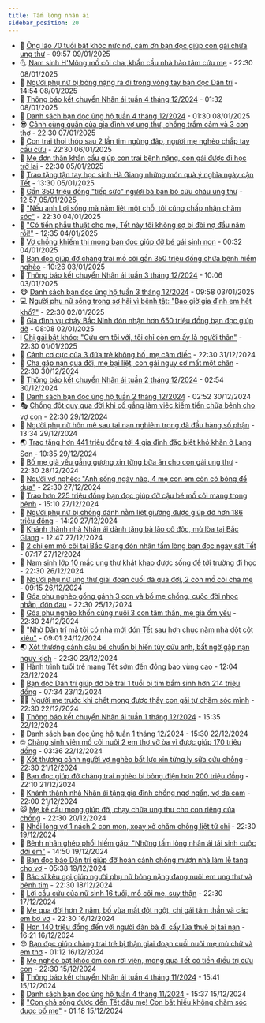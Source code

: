 ```yaml
---
title: Tấm lòng nhân ái
sidebar_position: 20
---
```


<!-- dantri-tam-long-nhan-ai:START -->
- 🌝 [Ông lão 70 tuổi bật khóc nức nở, cảm ơn bạn đọc giúp con gái chữa ung thư](https://dantri.com.vn/tam-long-nhan-ai/ong-lao-70-tuoi-bat-khoc-nuc-no-cam-on-ban-doc-giup-con-gai-chua-ung-thu-20250109141617836.htm) - 09:57 09/01/2025
- 🌜 [Nam sinh H&#39;Mông mồ côi cha, khẩn cầu nhà hảo tâm cứu mẹ](https://dantri.com.vn/tam-long-nhan-ai/nam-sinh-hmong-mo-coi-cha-khan-cau-nha-hao-tam-cuu-me-20250107001353587.htm) - 22:30 08/01/2025
- 👀 [Người phụ nữ bị bỏng nặng ra đi trong vòng tay bạn đọc Dân trí](https://dantri.com.vn/tam-long-nhan-ai/nguoi-phu-nu-bi-bong-nang-ra-di-trong-vong-tay-ban-doc-dan-tri-20250108171345780.htm) - 14:54 08/01/2025
- 🚀 [Thông báo kết chuyển Nhân ái tuần 4 tháng 12/2024](https://dantri.com.vn/tam-long-nhan-ai/thong-bao-ket-chuyen-nhan-ai-tuan-4-thang-122024-20250108071943288.htm) - 01:32 08/01/2025
- 🦅 [Danh sách bạn đọc ủng hộ tuần 4 tháng 12/2024](https://dantri.com.vn/tam-long-nhan-ai/danh-sach-ban-doc-ung-ho-tuan-4-thang-122024-20250108071443644.htm) - 01:30 08/01/2025
- 😎 [Cảnh cùng quẫn của gia đình vợ ung thư, chồng trầm cảm và 3 con thơ](https://dantri.com.vn/tam-long-nhan-ai/canh-cung-quan-cua-gia-dinh-vo-ung-thu-chong-tram-cam-va-3-con-tho-20241225002802297.htm) - 22:30 07/01/2025
- 🎡 [Con trai thoi thóp sau 2 lần tim ngừng đập, người mẹ nghèo chắp tay cầu cứu](https://dantri.com.vn/tam-long-nhan-ai/con-trai-thoi-thop-sau-2-lan-tim-ngung-dap-nguoi-me-ngheo-chap-tay-cau-cuu-20250105174612013.htm) - 22:30 06/01/2025
- 🌮 [Mẹ đơn thân khẩn cầu giúp con trai bệnh nặng, con gái được đi học trở lại](https://dantri.com.vn/tam-long-nhan-ai/me-don-than-khan-cau-giup-con-trai-benh-nang-con-gai-duoc-di-hoc-tro-lai-20241223100255978.htm) - 22:30 05/01/2025
- 💼 [Trao tặng tận tay học sinh Hà Giang những món quà ý nghĩa ngày cận Tết](https://dantri.com.vn/tam-long-nhan-ai/trao-tang-tan-tay-hoc-sinh-ha-giang-nhung-mon-qua-y-nghia-ngay-can-tet-20250105144104784.htm) - 13:30 05/01/2025
- 🎊 [Gần 350 triệu đồng &quot;tiếp sức&quot; người bà bán bò cứu cháu ung thư](https://dantri.com.vn/tam-long-nhan-ai/gan-350-trieu-dong-tiep-suc-nguoi-ba-ban-bo-cuu-chau-ung-thu-20250105125707899.htm) - 12:57 05/01/2025
- 📝 [&quot;Nếu anh Lợi sống mà nằm liệt một chỗ, tôi cũng chấp nhận chăm sóc&quot;](https://dantri.com.vn/tam-long-nhan-ai/neu-anh-loi-song-ma-nam-liet-mot-cho-toi-cung-chap-nhan-cham-soc-20250102145148323.htm) - 22:30 04/01/2025
- 🤗 [&quot;Có tiền phẫu thuật cho mẹ, Tết này tôi không sợ bị đòi nợ đầu năm rồi!&quot;](https://dantri.com.vn/tam-long-nhan-ai/co-tien-phau-thuat-cho-me-tet-nay-toi-khong-so-bi-doi-no-dau-nam-roi-20250103162738030.htm) - 12:35 04/01/2025
- 🌈 [Vợ chồng khiếm thị mong bạn đọc giúp đỡ bé gái sinh non](https://dantri.com.vn/tam-long-nhan-ai/vo-chong-khiem-thi-mong-ban-doc-giup-do-be-gai-sinh-non-20250103111843871.htm) - 00:32 04/01/2025
- 🌝 [Bạn đọc giúp đỡ chàng trai mồ côi gần 350 triệu đồng chữa bệnh hiểm nghèo](https://dantri.com.vn/tam-long-nhan-ai/ban-doc-giup-do-chang-trai-mo-coi-gan-350-trieu-dong-chua-benh-hiem-ngheo-20250103122639105.htm) - 10:26 03/01/2025
- 🦒 [Thông báo kết chuyển Nhân ái tuần 3 tháng 12/2024](https://dantri.com.vn/tam-long-nhan-ai/thong-bao-ket-chuyen-nhan-ai-tuan-3-thang-122024-20250103160814555.htm) - 10:06 03/01/2025
- 🐵 [Danh sách bạn đọc ủng hộ tuần 3 tháng 12/2024](https://dantri.com.vn/tam-long-nhan-ai/danh-sach-ban-doc-ung-ho-tuan-3-thang-122024-20250103160349183.htm) - 09:58 03/01/2025
- 💻 [Người phụ nữ sống trong sợ hãi vì bệnh tật: &quot;Bao giờ gia đình em hết khổ?&quot;](https://dantri.com.vn/tam-long-nhan-ai/nguoi-phu-nu-song-trong-so-hai-vi-benh-tat-bao-gio-gia-dinh-em-het-kho-20250102081554266.htm) - 22:30 02/01/2025
- 🦆 [Gia đình vụ cháy Bắc Ninh đón nhận hơn 650 triệu đồng bạn đọc giúp đỡ](https://dantri.com.vn/tam-long-nhan-ai/gia-dinh-vu-chay-bac-ninh-don-nhan-hon-650-trieu-dong-ban-doc-giup-do-20250102105614357.htm) - 08:08 02/01/2025
- 🕯 [Chị gái bật khóc: &quot;Cứu em tôi với, tôi chỉ còn em ấy là người thân&quot;](https://dantri.com.vn/tam-long-nhan-ai/chi-gai-bat-khoc-cuu-em-toi-voi-toi-chi-con-em-ay-la-nguoi-than-20241228222015236.htm) - 22:30 01/01/2025
- 🤩 [Cảnh cơ cực của 3 đứa trẻ không bố, mẹ câm điếc](https://dantri.com.vn/tam-long-nhan-ai/canh-co-cuc-cua-3-dua-tre-khong-bo-me-cam-diec-20241220155257836.htm) - 22:30 31/12/2024
- 🎡 [Cha gặp nạn qua đời, mẹ bại liệt, con gái nguy cơ mất một chân](https://dantri.com.vn/tam-long-nhan-ai/cha-gap-nan-qua-doi-me-bai-liet-con-gai-nguy-co-mat-mot-chan-20241220093728784.htm) - 22:30 30/12/2024
- 🤠 [Thông báo kết chuyển Nhân ái tuần 2 tháng 12/2024](https://dantri.com.vn/tam-long-nhan-ai/thong-bao-ket-chuyen-nhan-ai-tuan-2-thang-122024-20241230090226805.htm) - 02:54 30/12/2024
- 🌋 [Danh sách bạn đọc ủng hộ tuần 2 tháng 12/2024](https://dantri.com.vn/tam-long-nhan-ai/danh-sach-ban-doc-ung-ho-tuan-2-thang-122024-20241230085742682.htm) - 02:52 30/12/2024
- 🎭 [Chồng đột quỵ qua đời khi cố gắng làm việc kiếm tiền chữa bệnh cho vợ con](https://dantri.com.vn/tam-long-nhan-ai/chong-dot-quy-qua-doi-khi-co-gang-lam-viec-kiem-tien-chua-benh-cho-vo-con-20241220112534423.htm) - 22:30 29/12/2024
- 🤠 [Người phụ nữ hôn mê sau tai nạn nghiêm trọng đã đầu hàng số phận](https://dantri.com.vn/tam-long-nhan-ai/nguoi-phu-nu-hon-me-sau-tai-nan-nghiem-trong-da-dau-hang-so-phan-20241229200425535.htm) - 13:34 29/12/2024
- 🌏 [Trao tặng hơn 441 triệu đồng tới 4 gia đình đặc biệt khó khăn ở Lạng Sơn](https://dantri.com.vn/tam-long-nhan-ai/trao-tang-hon-441-trieu-dong-toi-4-gia-dinh-dac-biet-kho-khan-o-lang-son-20241229143956516.htm) - 10:35 29/12/2024
- 🚀 [Bố mẹ già yếu gắng gượng xin từng bữa ăn cho con gái ung thư](https://dantri.com.vn/tam-long-nhan-ai/bo-me-gia-yeu-gang-guong-xin-tung-bua-an-cho-con-gai-ung-thu-20241226143631235.htm) - 22:30 28/12/2024
- 🚀 [Người vợ nghèo: &quot;Anh sống ngày nào, 4 mẹ con em còn có bóng để dựa&quot;](https://dantri.com.vn/tam-long-nhan-ai/nguoi-vo-ngheo-anh-song-ngay-nao-4-me-con-em-con-co-bong-de-dua-20241222161212237.htm) - 22:30 27/12/2024
- 👹 [Trao hơn 225 triệu đồng bạn đọc giúp đỡ cậu bé mồ côi mang trọng bệnh](https://dantri.com.vn/tam-long-nhan-ai/trao-hon-225-trieu-dong-ban-doc-giup-do-cau-be-mo-coi-mang-trong-benh-20241227202917509.htm) - 15:10 27/12/2024
- 🫶 [Người phụ nữ bị chồng đánh nằm liệt giường được giúp đỡ hơn 186 triệu đồng](https://dantri.com.vn/tam-long-nhan-ai/nguoi-phu-nu-bi-chong-danh-nam-liet-giuong-duoc-giup-do-hon-186-trieu-dong-20241227165306715.htm) - 14:20 27/12/2024
- 🐻 [Khánh thành nhà Nhân ái dành tặng bà lão cô độc, mù lòa tại Bắc Giang](https://dantri.com.vn/tam-long-nhan-ai/khanh-thanh-nha-nhan-ai-danh-tang-ba-lao-co-doc-mu-loa-tai-bac-giang-20241227181858063.htm) - 12:47 27/12/2024
- 🌋 [2 chị em mồ côi tại Bắc Giang đón nhận tấm lòng bạn đọc ngày sát Tết](https://dantri.com.vn/tam-long-nhan-ai/2-chi-em-mo-coi-tai-bac-giang-don-nhan-tam-long-ban-doc-ngay-sat-tet-20241227123834912.htm) - 07:17 27/12/2024
- 🧰 [Nam sinh lớp 10 mắc ung thư khát khao được sống để tới trường đi học](https://dantri.com.vn/tam-long-nhan-ai/nam-sinh-lop-10-mac-ung-thu-khat-khao-duoc-song-de-toi-truong-di-hoc-20241219112751279.htm) - 22:30 26/12/2024
- 💄 [Người phụ nữ ung thư giai đoạn cuối đã qua đời, 2 con mồ côi cha mẹ](https://dantri.com.vn/tam-long-nhan-ai/nguoi-phu-nu-ung-thu-giai-doan-cuoi-da-qua-doi-2-con-mo-coi-cha-me-20241226111616397.htm) - 09:15 26/12/2024
- 🌝 [Góa phụ nghèo gồng gánh 3 con và bố mẹ chồng, cuộc đời nhọc nhằn, đớn đau](https://dantri.com.vn/tam-long-nhan-ai/goa-phu-ngheo-gong-ganh-3-con-va-bo-me-chong-cuoc-doi-nhoc-nhan-don-dau-20241221235905944.htm) - 22:30 25/12/2024
- 🔭 [Góa phụ nghèo khốn cùng nuôi 3 con tâm thần, mẹ già ốm yếu](https://dantri.com.vn/tam-long-nhan-ai/goa-phu-ngheo-khon-cung-nuoi-3-con-tam-than-me-gia-om-yeu-20241213160402877.htm) - 22:30 24/12/2024
- 🦒 [&quot;Nhờ Dân trí mà tôi có nhà mới đón Tết sau hơn chục năm nhà dột cột xiêu&quot;](https://dantri.com.vn/tam-long-nhan-ai/nho-dan-tri-ma-toi-co-nha-moi-don-tet-sau-hon-chuc-nam-nha-dot-cot-xieu-20241224142703284.htm) - 09:01 24/12/2024
- 🌏 [Xót thương cảnh cậu bé chuẩn bị hiến tủy cứu anh, bất ngờ gặp nạn nguy kịch](https://dantri.com.vn/tam-long-nhan-ai/xot-thuong-canh-cau-be-chuan-bi-hien-tuy-cuu-anh-bat-ngo-gap-nan-nguy-kich-20241223155505087.htm) - 22:30 23/12/2024
- 🦣 [Hành trình tuổi trẻ mang Tết sớm đến đồng bào vùng cao](https://dantri.com.vn/tam-long-nhan-ai/hanh-trinh-tuoi-tre-mang-tet-som-den-dong-bao-vung-cao-20241223181653658.htm) - 12:04 23/12/2024
- 🤗 [Bạn đọc Dân trí giúp đỡ bé trai 1 tuổi bị tim bẩm sinh hơn 214 triệu đồng](https://dantri.com.vn/tam-long-nhan-ai/ban-doc-dan-tri-giup-do-be-trai-1-tuoi-bi-tim-bam-sinh-hon-214-trieu-dong-20241223123811419.htm) - 07:34 23/12/2024
- 🧑‍🏫 [Người mẹ trước khi chết mong được thấy con gái tự chăm sóc mình](https://dantri.com.vn/tam-long-nhan-ai/nguoi-me-truoc-khi-chet-mong-duoc-thay-con-gai-tu-cham-soc-minh-20241212110141339.htm) - 22:30 22/12/2024
- 🤠 [Thông báo kết chuyển Nhân ái tuần 1 tháng 12/2024](https://dantri.com.vn/tam-long-nhan-ai/thong-bao-ket-chuyen-nhan-ai-tuan-1-thang-122024-20241222165510133.htm) - 15:35 22/12/2024
- 🦆 [Danh sách bạn đọc ủng hộ tuần 1 tháng 12/2024](https://dantri.com.vn/tam-long-nhan-ai/danh-sach-ban-doc-ung-ho-tuan-1-thang-122024-20241222165101163.htm) - 15:30 22/12/2024
- 🤓 [Chàng sinh viên mồ côi nuôi 2 em thơ vỡ òa vì được giúp 170 triệu đồng](https://dantri.com.vn/tam-long-nhan-ai/chang-sinh-vien-mo-coi-nuoi-2-em-tho-vo-oa-vi-duoc-giup-170-trieu-dong-20241218102216690.htm) - 03:36 22/12/2024
- 🫶 [Xót thương cảnh người vợ nghèo bất lực xin từng ly sữa cứu chồng](https://dantri.com.vn/tam-long-nhan-ai/xot-thuong-canh-nguoi-vo-ngheo-bat-luc-xin-tung-ly-sua-cuu-chong-20241218173454569.htm) - 22:30 21/12/2024
- 🎊 [Bạn đọc giúp đỡ chàng trai nghèo bị bỏng điện hơn 200 triệu đồng](https://dantri.com.vn/tam-long-nhan-ai/ban-doc-giup-do-chang-trai-ngheo-bi-bong-dien-hon-200-trieu-dong-20241221141532725.htm) - 22:10 21/12/2024
- 🦏 [Khánh thành nhà Nhân ái tặng gia đình chồng ngơ ngẩn, vợ da cam](https://dantri.com.vn/tam-long-nhan-ai/khanh-thanh-nha-nhan-ai-tang-gia-dinh-chong-ngo-ngan-vo-da-cam-20241221193738905.htm) - 22:00 21/12/2024
- 😺 [Mẹ kế cầu mong giúp đỡ, chạy chữa ung thư cho con riêng của chồng](https://dantri.com.vn/tam-long-nhan-ai/me-ke-cau-mong-giup-do-chay-chua-ung-thu-cho-con-rieng-cua-chong-20241208181301105.htm) - 22:30 20/12/2024
- 🥰 [Nhói lòng vợ 1 nách 2 con mọn, xoay xở chăm chồng liệt tứ chi](https://dantri.com.vn/tam-long-nhan-ai/nhoi-long-vo-1-nach-2-con-mon-xoay-xo-cham-chong-liet-tu-chi-20241214001517873.htm) - 22:30 19/12/2024
- 🚀 [Bệnh nhân ghép phổi hiếm gặp: &quot;Những tấm lòng nhân ái tái sinh cuộc đời em&quot;](https://dantri.com.vn/tam-long-nhan-ai/benh-nhan-ghep-phoi-hiem-gap-nhung-tam-long-nhan-ai-tai-sinh-cuoc-doi-em-20241219135033448.htm) - 14:50 19/12/2024
- 🌁 [Bạn đọc báo Dân trí giúp đỡ hoàn cảnh chồng mượn nhà làm lễ tang cho vợ](https://dantri.com.vn/tam-long-nhan-ai/ban-doc-bao-dan-tri-giup-do-hoan-canh-chong-muon-nha-lam-le-tang-cho-vo-20241219091814215.htm) - 05:38 19/12/2024
- 🚀 [Bác sĩ kêu gọi giúp người phụ nữ bỏng nặng đang nuôi em ung thư và bệnh tim](https://dantri.com.vn/tam-long-nhan-ai/bac-si-keu-goi-giup-nguoi-phu-nu-bong-nang-dang-nuoi-em-ung-thu-va-benh-tim-20241217100826250.htm) - 22:30 18/12/2024
- 🤗 [Lời cầu cứu của nữ sinh 16 tuổi, mồ côi mẹ, suy thận](https://dantri.com.vn/tam-long-nhan-ai/loi-cau-cuu-cua-nu-sinh-16-tuoi-mo-coi-me-suy-than-20241213163415702.htm) - 22:30 17/12/2024
- 💫 [Mẹ qua đời hơn 2 năm, bố vừa mất đột ngột, chị gái tâm thần và các em bơ vơ](https://dantri.com.vn/tam-long-nhan-ai/me-qua-doi-hon-2-nam-bo-vua-mat-dot-ngot-chi-gai-tam-than-va-cac-em-bo-vo-20241209052646616.htm) - 22:30 16/12/2024
- 💼 [Hơn 140 triệu đồng đến với người đàn bà đi cấy lúa thuê bị tai nạn](https://dantri.com.vn/tam-long-nhan-ai/hon-140-trieu-dong-den-voi-nguoi-dan-ba-di-cay-lua-thue-bi-tai-nan-20241216093338091.htm) - 16:21 16/12/2024
- 😎 [Bạn đọc giúp chàng trai trẻ bị thận giai đoạn cuối nuôi mẹ mù chữ và em thơ](https://dantri.com.vn/tam-long-nhan-ai/ban-doc-giup-chang-trai-tre-bi-than-giai-doan-cuoi-nuoi-me-mu-chu-va-em-tho-20241215081517752.htm) - 01:12 16/12/2024
- 🥳 [Mẹ nghèo bật khóc ôm con rời viện, mong qua Tết có tiền điều trị cứu con](https://dantri.com.vn/tam-long-nhan-ai/me-ngheo-bat-khoc-om-con-roi-vien-mong-qua-tet-co-tien-dieu-tri-cuu-con-20241215123004341.htm) - 22:30 15/12/2024
- 📝 [Thông báo kết chuyển Nhân ái tuần 4 tháng 11/2024](https://dantri.com.vn/tam-long-nhan-ai/thong-bao-ket-chuyen-nhan-ai-tuan-4-thang-112024-20241215223347026.htm) - 15:41 15/12/2024
- 🦄 [Danh sách bạn đọc ủng hộ tuần 4 tháng 11/2024](https://dantri.com.vn/tam-long-nhan-ai/danh-sach-ban-doc-ung-ho-tuan-4-thang-112024-20241215222903934.htm) - 15:37 15/12/2024
- 💼 [&quot;Con chả sống được đến Tết đâu mẹ! Con bất hiếu không chăm sóc được bố mẹ&quot;](https://dantri.com.vn/tam-long-nhan-ai/con-cha-song-duoc-den-tet-dau-me-con-bat-hieu-khong-cham-soc-duoc-bo-me-20241215072519986.htm) - 01:18 15/12/2024<!-- dantri-tam-long-nhan-ai:END -->

